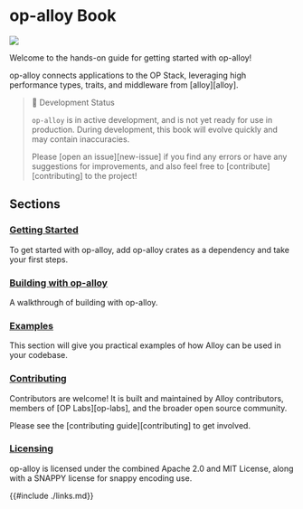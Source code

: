 # op-alloy Book

<a href="https://github.com/alloy-rs/op-alloy"><img src="https://img.shields.io/badge/GitHub%20Repo-op-alloy-green?logo=github"></a>

Welcome to the hands-on guide for getting started with op-alloy!

op-alloy connects applications to the OP Stack, leveraging high
performance types, traits, and middleware from [alloy][alloy].

> 📖 Development Status
>
> `op-alloy` is in active development, and is not yet ready for use in production.
> During development, this book will evolve quickly and may contain inaccuracies.
>
> Please [open an issue][new-issue] if you find any errors or have any suggestions for
> improvements, and also feel free to [contribute][contributing] to the project!

## Sections

### [Getting Started](./starting/installation.md)

To get started with op-alloy, add op-alloy crates as a dependency and take your first steps.

### [Building with op-alloy](./building/README.md)

A walkthrough of building with op-alloy.

### [Examples](./examples/README.md)

This section will give you practical examples of how Alloy can be used in your codebase.

### [Contributing](./CONTRIBUTING.md)

Contributors are welcome! It is built and maintained by Alloy contributors,
members of [OP Labs][op-labs], and the broader open source community.

Please see the [contributing guide][contributing] to get involved.

### [Licensing](./LICENSE.md)

op-alloy is licensed under the combined Apache 2.0 and MIT License, along
with a SNAPPY license for snappy encoding use.


{{#include ./links.md}}
